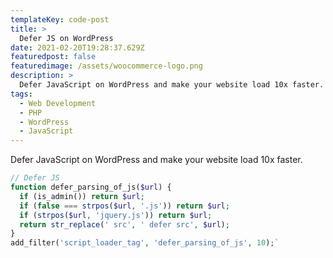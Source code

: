 ```yaml
---
templateKey: code-post
title: >
  Defer JS on WordPress
date: 2021-02-20T19:28:37.629Z
featuredpost: false
featuredimage: /assets/woocommerce-logo.png
description: >
  Defer JavaScript on WordPress and make your website load 10x faster.
tags:
  - Web Development
  - PHP
  - WordPress
  - JavaScript
---
```


Defer JavaScript on WordPress and make your website load 10x faster.

```php
// Defer JS
function defer_parsing_of_js($url) {
  if (is_admin()) return $url;
  if (false === strpos($url, '.js')) return $url;
  if (strpos($url, 'jquery.js')) return $url;
  return str_replace(' src', ' defer src', $url);
}
add_filter('script_loader_tag', 'defer_parsing_of_js', 10);`
```
